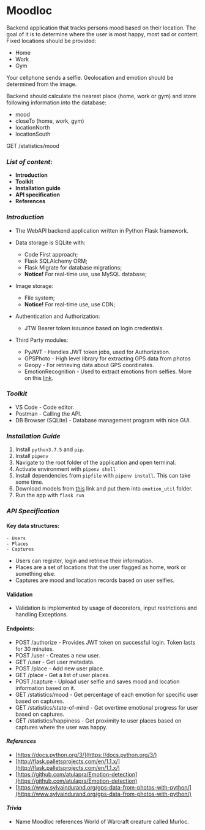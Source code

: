 # Moodloc

Backend application that tracks persons mood based on their location. The goal of it is to determine where the user is most happy, most sad or content.
Fixed locations should be provided:

- Home
- Work
- Gym

Your cellphone sends a selfie.
Geolocation and emotion should be determined from the image.

Backend should calculate the nearest place (home, work or gym) and store following information into the database:

- mood
- closeTo (home, work, gym)
- locationNorth
- locationSouth

GET /statistics/mood

### _List of content:_

- **Introduction**
- **Toolkit**
- **Installation guide**
- **API specification**
- **References**

### _Introduction_

- The WebAPI backend application written in Python Flask framework.
- Data storage is SQLite with:
  - Code First approach;
  - Flask SQLAlchemy ORM;
  - Flask Migrate for database migrations;
  - **Notice!** For real-time use, use MySQL database;
- Image storage:
  - File system;
  - **Notice!** For real-time use, use CDN;
- Authentication and Authorization:

  - JTW Bearer token issuance based on login credentials.

- Third Party modules:
  - PyJWT - Handles JWT token jobs, used for Authorization.
  - GPSPhoto - High level library for extracting GPS data from photos
  - Geopy - For retrieving data about GPS coordinates.
  - EmotionRecognition - Used to extract emotions from selfies. More on this [link](https://github.com/atulapra/Emotion-detection).

### _Toolkit_

- VS Code - Code editor.
- Postman - Calling the API.
- DB Browser (SQLite) - Database management program with nice GUI.

### _Installation Guide_

1. Install `python3.7.5` and `pip`.
2. Install `pipenv`
3. Navigate to the root folder of the application and open terminal.
4. Activate environment with `pipenv shell`
5. Install dependencies from `pipfile` with `pipenv install`. This can take some time.
6. Download models from [this](https://drive.google.com/file/d/1rdgSdMcXIvfoPmf702UCtH6RNcvkKFu7/view) link and put them into `emotion_util` folder.
7. Run the app with `flask run`

### _API Specification_

#### Key data structures:

    - Users
    - Places
    - Captures

- Users can register, login and retrieve their information.
- Places are a set of locations that the user flagged as home, work or something else.
- Captures are mood and location records based on user selfies.

#### Validation

- Validation is implemented by usage of decorators, input restrictions and handling Exceptions.

#### Endpoints:

- POST /authorize - Provides JWT token on successful login. Token lasts for 30 minutes.
- POST /user - Creates a new user.
- GET /user - Get user metadata.
- POST /place - Add new user place.
- GET /place - Get a list of user places.
- POST /capture - Upload user selfie and saves mood and location information based on it.
- GET /statistics/mood - Get percentage of each emotion for specific user based on captures.
- GET /statistics/state-of-mind - Get overtime emotional progress for user based on captures.
- GET /statistics/happiness - Get proximity to user places based on captures where the user was happy.

#### _References_

- [https://docs.python.org/3/](https://docs.python.org/3/)
- [http://flask.palletsprojects.com/en/1.1.x/](http://flask.palletsprojects.com/en/1.1.x/)
- [https://github.com/atulapra/Emotion-detection](https://github.com/atulapra/Emotion-detection)
- [https://www.sylvaindurand.org/gps-data-from-photos-with-python/](https://www.sylvaindurand.org/gps-data-from-photos-with-python/)

#### _Trivia_

- Name Moodloc references World of Warcraft creature called Murloc.
